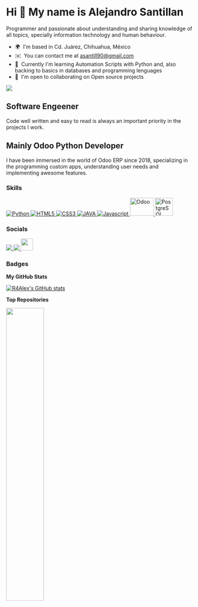 Hi 👋 My name is Alejandro Santillan
====================================

Programmer and passionate about understanding and sharing knowledge of all topics, specially information technology and human behaviour.

* 🌍  I'm based in Cd. Juárez, Chihuahua, México
* ✉️  You can contact me at [asantill90@gmail.com](mailto:asantill90@gmail.com)
* 🧠  Currently I'm learning Automation Scripts with Python and, also backing to basics in databases and programming lenguages
* 🤝  I'm open to collaborating on Open source projects

<a href="https://www.linkedin.com/in/alejandro-santillan-arellanes-91817611b/" target="_blank" rel="noreferrer">
    <img src="https://img.shields.io/badge/LinkedIn-0077B5?style=for-the-badge&logo=linkedin&logoColor=white" />
</a>


Software Engeener
-----------------
Code well written and easy to read is always an important priority in the projects I work. 


Mainly Odoo Python Developer
----------------------------
I have been immersed in the world of Odoo ERP since 2018, specializing in the programming custom apps, understanding user needs and implementing awesome features.


### Skills

<p align="left">
    <a href="https://www.python.org/" target="_blank" rel="noreferrer">
        <img src="https://img.shields.io/badge/Python-3776AB?style=for-the-badge&logo=python&logoColor=white" alt="Python" />
    </a>
    <a href="https://developer.mozilla.org/en-US/docs/Glossary/HTML5" target="_blank" rel="noreferrer">
        <img src="https://img.shields.io/badge/HTML5-E34F26?style=for-the-badge&logo=html5&logoColor=white" alt="HTML5" />
    </a>
    <a href="https://www.w3.org/TR/CSS/#css" target="_blank" rel="noreferrer">
        <img src="https://img.shields.io/badge/CSS3-1572B6?style=for-the-badge&logo=css3&logoColor=white" alt="CSS3" />
    </a>
    <a href="https://www.java.com/" target="_blank" rel="noreferrer">
        <img src="https://img.shields.io/badge/Java-ED8B00?style=for-the-badge&logo=java&logoColor=white" alt="JAVA" />
    </a>
    <a href="https://developer.mozilla.org/es/docs/Web/JavaScript" target="_blank" rel="noreferrer">
        <img src="https://img.shields.io/badge/JavaScript-F7DF1E?style=for-the-badge&logo=javascript&logoColor=black" alt="Javascript" />
    </a>
    <a href="https://www.odoo.com/" target="_blank" rel="noreferrer">
        <img src="https://odoocdn.com/openerp_website/static/src/img/assets/svg/odoo_logo.svg" width="64" height="48" alt="Odoo" />
    </a>
    <a href="https://www.postgresql.org/" target="_blank" rel="noreferrer">
        <img src="https://raw.githubusercontent.com/danielcranney/readme-generator/main/public/icons/skills/postgresql-colored.svg" width="48" height="48" alt="PostgreSQL" />
    </a>
</p>


### Socials

<p align="left">
    <a href="https://www.facebook.com/alejandro.santillanarellanescl" target="_blank" rel="noreferrer">
        <img src="https://img.shields.io/badge/Facebook-1877F2?style=for-the-badge&logo=facebook&logoColor=white" />
    </a>
    <a href="https://www.linkedin.com/in/alejandro-santillan-arellanes-91817611b/" target="_blank" rel="noreferrer">
        <img src="https://img.shields.io/badge/LinkedIn-0077B5?style=for-the-badge&logo=linkedin&logoColor=white" />
    </a>
    <a href="https://www.github.com/r4alex" target="_blank" rel="noreferrer">
        <img src="https://raw.githubusercontent.com/danielcranney/readme-generator/main/public/icons/socials/github.svg" width="32" height="32" />
    </a>
</p>

### Badges

<b>My GitHub Stats</b>

<a href="http://www.github.com/R4Alex">
    <img src="https://github-readme-stats.vercel.app/api?username=R4Alex&show_icons=true&hide=&count_private=true&title_color=0891b2&text_color=ffffff&icon_color=0891b2&bg_color=1c1917&hide_border=true&show_icons=true" alt="R4Alex's GitHub stats" />
</a>

<b>Top Repositories</b>

<div width="100%" align="center">
    <a href="https://github.com/R4Alex/learning-technologies" align="left">
        <img align="left" width="45%" src="https://github-readme-stats.vercel.app/api/pin/?username=r4alex&repo=learning-technologies&title_color=0891b2&text_color=ffffff&icon_color=0891b2&bg_color=1c1917&hide_border=true&locale=en" />
    </a>
</div>
